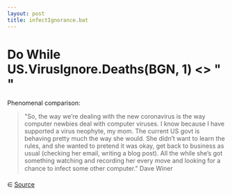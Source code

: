 ```yaml
---
layout: post
title: infectIgnorance.bat
---
```


# Do While US.VirusIgnore.Deaths(BGN, 1) <> " "

Phenomenal comparison:
>"So, the way we’re dealing with the new coronavirus is the way computer newbies deal with computer viruses. I know because I have supported a virus neophyte, my mom. The current US govt is behaving pretty much the way she would. She didn’t want to learn the rules, and she wanted to pretend it was okay, get back to business as usual (checking her email, writing a blog post). All the while she’s got something watching and recording her every move and looking for a chance to infect some other computer."
>&#151;Dave Winer

&isin; [Source](http://scripting.com/2020/05/19/162410.html?title=virusesInBothWorlds#a204218 "Scripting News: Viruses in Both Worlds")